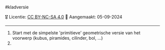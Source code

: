 #kladversie

🎖️ Licentie: [CC BY-NC-SA 4.0](https://creativecommons.org/licenses/by-nc-sa/4.0/)
📅 Aangemaakt: 05-09-2024

---
1. Start met de simpelste 'primitieve' geometrische versie van het voorwerp (kubus, piramides, cilinder, bol, ...)
2. 



